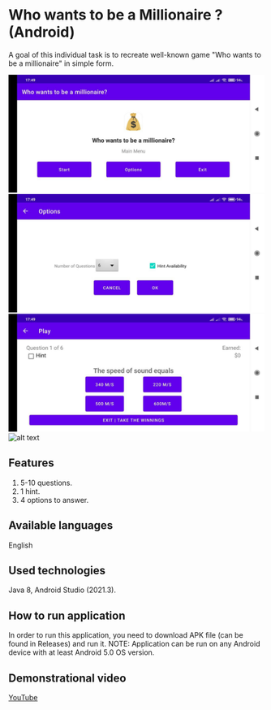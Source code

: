 # Who wants to be a Millionaire ? (Android)
 
A goal of this individual task is to recreate well-known game "Who wants to be a millionaire" in simple form.

![alt text](https://github.com/BogdanVeligorskyi/P_of_MD_Lab_1/blob/main/screen_1.jpg?raw=true)
![alt text](https://github.com/BogdanVeligorskyi/P_of_MD_Lab_1/blob/main/screen_2.jpg?raw=true)
![alt text](https://github.com/BogdanVeligorskyi/P_of_MD_Lab_1/blob/main/screen_3.jpg?raw=true)
![alt text](https://github.com/BogdanVeligorskyi/P_of_MD_Lab_1/blob/main/screen_4.jpg?raw=true)

## Features

1. 5-10 questions.
2. 1 hint.
3. 4 options to answer.

## Available languages

English

## Used technologies

Java 8, Android Studio (2021.3).

## How to run application

In order to run this application, you need to download APK file (can be found in Releases) and run it.
NOTE: Application can be run on any Android device with at least Android 5.0 OS version.

## Demonstrational video

[YouTube](https://youtu.be/Qjgc-oZ8Na8?si=BuxkDl7K1367iUXr)
